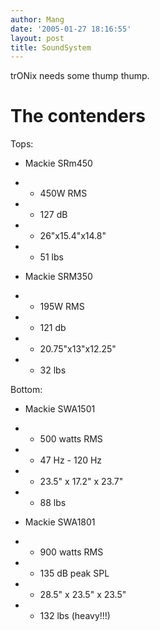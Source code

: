 ```yaml
---
author: Mang
date: '2005-01-27 18:16:55'
layout: post
title: SoundSystem
---
```


trONix needs some thump thump.

# The contenders

Tops:

* Mackie SRm450 
* * 450W RMS
* * 127 dB
* * 26"x15.4"x14.8"
* * 51 lbs

* Mackie SRM350
* * 195W RMS
* * 121 db
* * 20.75"x13"x12.25"
* * 32 lbs


Bottom:

* Mackie SWA1501
* * 500 watts RMS
* * 47 Hz - 120 Hz
* * 23.5" x 17.2" x 23.7"
* * 88 lbs

* Mackie SWA1801
* * 900 watts RMS
* * 135 dB peak SPL
* * 28.5" x 23.5" x 23.5"
* * 132 lbs (heavy!!!)



